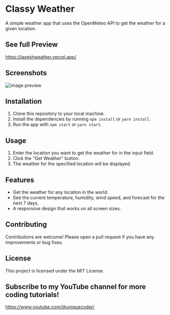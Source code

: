 # Classy Weather

A simple weather app that uses the OpenMeteo API to get the weather for a given location.

## See full Preview

https://jayeshweather.vercel.app/

## Screenshots

![image preview](https://iili.io/HD9U7mF.md.jpg)




## Installation

1. Clone this repository to your local machine.
2. Install the dependencies by running `npm install` or `yarn install`.
3. Run the app with `npm start` or `yarn start`.

## Usage

1. Enter the location you want to get the weather for in the input field.
2. Click the "Get Weather" button.
3. The weather for the specified location will be displayed.

## Features

- Get the weather for any location in the world.
- See the current temperature, humidity, wind speed, and forecast for the next 7 days.
- A responsive design that works on all screen sizes.

## Contributing

Contributions are welcome! Please open a pull request if you have any improvements or bug fixes.

## License

This project is licensed under the MIT License.

## Subscribe to my YouTube channel for more coding tutorials!

https://www.youtube.com/@uniquecoder/




